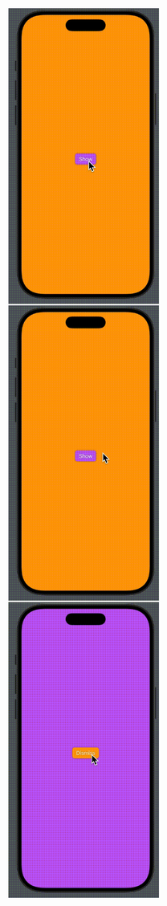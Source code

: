 <img src="https://github.com/Livsy90/CustomFullScreenCover/blob/main/demo2.gif" width ="300">

<img src="https://github.com/Livsy90/CustomFullScreenCover/blob/main/demo1.gif" width ="300">

<img src="https://github.com/Livsy90/CustomFullScreenCover/blob/main/demo3.gif" width ="300">
